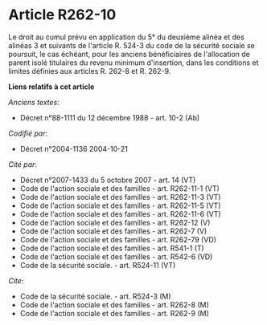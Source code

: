# Article R262-10

Le droit au cumul prévu en application du 5° du deuxième alinéa et des alinéas 3 et suivants de l'article R. 524-3 du code de
la sécurité sociale se poursuit, le cas échéant, pour les anciens bénéficiaires de l'allocation de parent isolé titulaires du
revenu minimum d'insertion, dans les conditions et limites définies aux articles R. 262-8 et R. 262-9.

**Liens relatifs à cet article**

_Anciens textes_:

  - Décret n°88-1111 du 12 décembre 1988 - art. 10-2 (Ab)

_Codifié par_:

  - Décret n°2004-1136 2004-10-21

_Cité par_:

  - Décret n°2007-1433 du 5 octobre 2007 - art. 14 (VT)
  - Code de l'action sociale et des familles - art. R262-11-1 (VT)
  - Code de l'action sociale et des familles - art. R262-11-3 (VT)
  - Code de l'action sociale et des familles - art. R262-11-5 (VT)
  - Code de l'action sociale et des familles - art. R262-11-6 (VT)
  - Code de l'action sociale et des familles - art. R262-12 (V)
  - Code de l'action sociale et des familles - art. R262-7 (V)
  - Code de l'action sociale et des familles - art. R262-79 (VD)
  - Code de l'action sociale et des familles - art. R541-1 (T)
  - Code de l'action sociale et des familles - art. R542-6 (VD)
  - Code de la sécurité sociale. - art. R524-11 (VT)

_Cite_:

  - Code de la sécurité sociale. - art. R524-3 (M)
  - Code de l'action sociale et des familles - art. R262-8 (M)
  - Code de l'action sociale et des familles - art. R262-9 (M)
